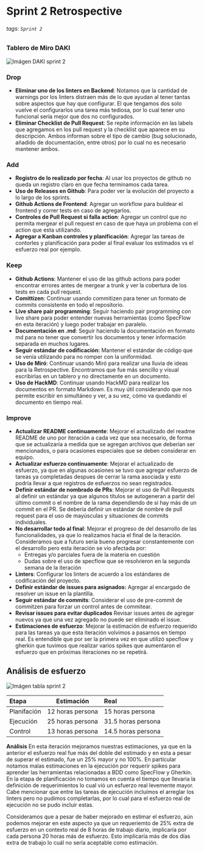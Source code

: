 # Sprint 2 Retrospective
###### tags: `Sprint 2`
### Tablero de Miro DAKI
![Imágen DAKI sprint 2](https://media.discordapp.net/attachments/972236844907515964/978004008822276126/unknown.png?width=568&height=460)

### Drop
- **Eliminar uno de los linters en Backend**: Notamos que la cantidad de warnings por los linters distraen más de lo que ayudan al tener tantas sobre aspectos que hay que configurar. El que tengamos dos solo vuelve el configurarlos una tarea más tediosa, por lo cual tener uno funcional sería mejor que dos no configurados.
- **Eliminar Checklist de Pull Request**: Se repite información en las labels que agregamos en los pull request y la checklist que aparece en su descripción. Ambos informan sobre el tipo de cambio (bug solucionado, añadido de documentación, entre otros) por lo cual no es necesario mantener ambos.

### Add
- **Registro de lo realizado por fecha**: Al usar los proyectos de github no queda un registro claro en que fecha terminamos cada tarea.
- **Uso de Releases en Github**: Para poder ver la evolución del proyecto a lo largo de los sprints.
- **Github Actions de Frontend**: Agregar un workflow para buildear el frontend y correr tests en caso de agregarlos.
- **Controles de Pull Request si falla action**: Agregar un control que no permita mergear el pull request en caso de que haya un problema con el action que esta utilizando.
- **Agregar a Kanban controles y planificación**: Agregar las tareas de contorles y planificación para poder al final evaluar los estimados vs el esfuerzo real por ejemplo.

### Keep
- **Github Actions**: Mantener el uso de las github actions para poder encontrar errores antes de mergear a trunk y ver la cobertura de los tests en cada pull request.
- **Comittizen**: Continuar usando commitizen para tener un formato de commits consistente en todo el repositorio.
- **Live share pair programming**: Seguir haciendo pair programming con live share para poder entender nuevas herramientas (como SpecFlow en esta iteración) y luego poder trabajar en paralelo.
- **Documentación en .md**: Seguir haciendo la documentación en formato md para no tener que convertir los documentos y tener información separada en muchos lugares.
- **Seguir estándar de codificación:** Mantener el estándar de código que se venía utilizando para no romper con la uniformidad.
- **Uso de Miró**: Continuar usando Miró para realizar una lluvia de ideas para la Retrospective. Encontramos que fue más sencillo y visual escribirlas en un tablero y no directamente en un documento.
- **Uso de HackMD**: Continuar usando HackMD para realizar los documentos en formato Markdown. Es muy útil considerando que nos permite escribir en simultáneo y ver, a su vez, cómo va quedando el documento en tiempo real.

### Improve
- **Actualizar README continuamente**: Mejorar el actualizado del readme README de uno por iteración a cada vez que sea necesario, de forma que se actualizaría a medida que se agregan archivos que deberían ser mencionados, o para ocasiones especiales que se deben considerar en equipo.
- **Actualizar esfuerzo continuamente**: Mejorar el actualizado de esfuerzo, ya que en algunas ocasiones se tuvo que agregar esfuerzo de tareas ya completadas despues de cerrar la rama asociada y esto podría llevar a que registros de esfuerzos no sean registrados.
- **Definir estándar de nombrado de PRs**: Mejorar el uso de Pull Requests al definir un estándar ya que algunos títulos se autogeneran a partir del último commit o el nombre de la rama dependiendo de si hay más de un commit en el PR. Se debería definir un estándar de nombre de pull request para el uso de mayúsculas y situaciones de commits individuales.
- **No desarrollar todo al final**: Mejorar el progreso de del desarrollo de las funcionalidades, ya que lo realizamos hacia el final de la iteración. Consideramos que a futuro sería bueno progresar constantemente con el desarrollo pero esta iteración se vio afectada por:
    - Entregas y/o parciales fuera de la materia en cuestión
    - Dudas sobre el uso de specflow que se resolvieron en la segunda semana de la iteración
- **Linters**: Configurar los linters de acuerdo a los estándares de codificación del proyecto.
- **Definir estándar de issues para asignados:** Agregar al encargado de resolver un issue en la plantilla.
- **Seguir estándar de commits**: Considerar el uso de pre-commit de commitzen para forzar un control antes de commitear.
- **Revisar issues para evitar duplicados** Revisar issues antes de agregar nuevos ya que una vez agregado no puede ser eliminado el issue.
- **Estimaciones de esfuerzo**: Mejorar la estimación de esfuerzo requerido para las tareas ya que esta iteración volvimos a pasarnos en tiempo real. Es entendible que por ser la primera vez en que utilizó specflow y gherkin que tuvimos que realizar varios spikes que aumentaron el esfuerzo que en próximas iteraciones no se repetirá.

## Análisis de esfuerzo
![Imágen tabla sprint 2](https://media.discordapp.net/attachments/972236844907515964/978004880818049054/unknown.png?width=960&height=441)

| Etapa       | Estimación       | Real               |
|:----------- | ---------------- |:------------------ |
| Planifación | 12 horas persona | 15 horas persona   |
| Ejecución   | 25 horas persona | 31.5 horas persona |
| Control     | 13 horas persona | 14.5 horas persona |

**Análisis**
En esta iteración mejoramos nuestras estimaciones, ya que en la anterior el esfuerzo real fue más del doble del estimado y en esta a pesar de superar el estimado, fue un 25% mayor y no 100%. En particular notamos malas estimaciones en la ejecución por requerir spikes para aprender las herramientas relacionadas a BDD como SpecFlow y Gherkin. En la etapa de planificación no tomamos en cuenta el tiempo que llevaria la definición de requerimientos lo cual vió un esfuerzo real levemente mayor.
Cabe mencionar que entre las tareas de ejecución incluímos el arreglar los linters pero no pudimos completarlas, por lo cual para el esfuerzo real de ejecución no se pudo incluir estas.

Consideramos que a pesar de haber mejorado en estimar el esfuerzo, aún podemos mejorar en este aspecto ya que un requeriemto de 25% extra de esfuerzo en un contexto real de 8 horas de trabajo diario, implicaría por cada persona 20 horas más de esfuerzo. Esto implicaría más de dos días extra de trabajo lo cuál no sería aceptable como estimación.


